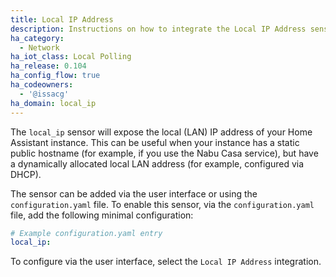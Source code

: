 ```yaml
---
title: Local IP Address
description: Instructions on how to integrate the Local IP Address sensor into Home Assistant.
ha_category:
  - Network
ha_iot_class: Local Polling
ha_release: 0.104
ha_config_flow: true
ha_codeowners:
  - '@issacg'
ha_domain: local_ip
---
```


The `local_ip` sensor will expose the local (LAN) IP address of your Home Assistant instance. This can be useful when your instance has a static public hostname (for example, if you use the Nabu Casa service), but have a dynamically allocated local LAN address (for example, configured via DHCP).

The sensor can be added via the user interface or using the `configuration.yaml` file. To enable this sensor, via the `configuration.yaml` file, add the following minimal configuration:

```yaml
# Example configuration.yaml entry
local_ip:
```

To configure via the user interface, select the `Local IP Address` integration.
